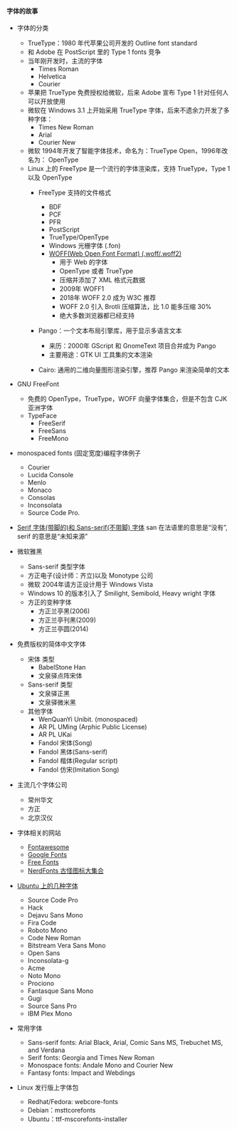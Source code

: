 #### 字体的故事

- 字体的分类
    - TrueType：1980 年代苹果公司开发的 Outline font standard
    - 和 Adobe 在 PostScript 里的 Type 1 fonts 竞争
    - 当年刚开发时，主流的字体
        - Times Roman
        - Helvetica
        - Courier
    - 苹果把 TrueType 免费授权给微软，后来 Adobe 宣布 Type 1 针对任何人可以开放使用 
    - 微软在 Windows 3.1 上开始采用 TrueType 字体，后来不遗余力开发了多种字体：
        - Times New Roman
        - Arial
        - Courier New
    - 微软 1994年开发了智能字体技术，命名为：TrueType Open，1996年改名为： OpenType  
    - Linux 上的 FreeType 是一个流行的字体渲染库，支持 TrueType，Type 1 以及 OpenType  
        - FreeType 支持的文件格式
            - BDF
            - PCF
            - PFR
            - PostScript
            - TrueType/OpenType
            - Windows 光栅字体 (.fon)
            - [WOFF(Web Open Font Format) (.woff/.woff2)](https://github.com/google/woff2)
                - 用于 Web 的字体
                - OpenType 或者 TrueType
                - 压缩并添加了 XML 格式元数据
                - 2009年 WOFF1 
                - 2018年 WOFF 2.0 成为 W3C 推荐
                - WOFF 2.0 引入 Brotli 压缩算法，比 1.0 能多压缩 30%
                - 绝大多数浏览器都已经支持

        - Pango：一个文本布局引擎库，用于显示多语言文本
            - 来历：2000年 GScript 和 GnomeText 项目合并成为 Pango
            - 主要用途：GTK UI 工具集的文本渲染
        - Cairo: 通用的二维向量图形渲染引擎，推荐 Pango 来渲染简单的文本

- GNU FreeFont
    - 免费的 OpenType，TrueType，WOFF 向量字体集合，但是不包含 CJK 亚洲字体
    - TypeFace
        - FreeSerif
        - FreeSans
        - FreeMono
- monospaced fonts (固定宽度)编程字体例子
   - Courier 
   - Lucida Console
   - Menlo
   - Monaco
   - Consolas
   - Inconsolata
   - Source Code Pro.
- [Serif 字体(带脚的)和 Sans-serif(不带脚) 字体](https://upload.wikimedia.org/wikipedia/commons/thumb/a/a2/Serif_and_sans-serif_02.svg/418px-Serif_and_sans-serif_02.svg.png) san 在法语里的意思是“没有”, serif 的意思是“未知来源”

- 微软雅黑
    - Sans-serif 类型字体
    - 方正电子(设计师：齐立)以及 Monotype 公司
    - 微软 2004年请方正设计用于 Windows Vista
    - Windows 10 的版本引入了 Smilight, Semibold, Heavy wright 字体
    - 方正的变种字体
        - 方正兰亭黑(2006)
        - 方正兰亭刊黑(2009)
        - 方正兰亭圆(2014)
        
- 免费版权的简体中文字体
    - 宋体 类型
        - BabelStone Han
        - 文泉驿点阵宋体
    - Sans-serif 类型
        - 文泉驿正黑
        - 文泉驿微米黑
    - 其他字体
        - WenQuanYi Unibit. (monospaced)
        - AR PL UMing (Arphic Public License)
        - AR PL UKai
        - Fandol 宋体(Song)
        - Fandol 黑体(Sans-serif)
        - Fandol 楷体(Regular script)
        - Fandol 仿宋(Imitation Song)

- 主流几个字体公司
    - 常州华文
    - 方正
    - 北京汉仪

- 字体相关的网站
    - [Fontawesome](https://fontawesome.com/)
    - [Google Fonts](https://fonts.google.com/)
    - [Free Fonts](https://www.1001fonts.com/free-for-commercial-use-fonts.html)
    - [NerdFonts 古怪图标大集合](https://www.nerdfonts.com/)


- [Ubuntu 上的几种字体](https://linuxhint.com/best_fonts_ubuntu_linux/)
    - Source Code Pro
    - Hack
    - Dejavu Sans Mono
    - Fira Code
    - Roboto Mono
    - Code New Roman
    - Bitstream Vera Sans Mono
    - Open Sans
    - Inconsolata-g
    - Acme
    - Noto Mono
    - Prociono
    - Fantasque Sans Mono
    - Gugi
    - Source Sans Pro
    - IBM Plex Mono
- 常用字体
    - Sans-serif fonts: Arial Black, Arial, Comic Sans MS, Trebuchet MS, and Verdana
    - Serif fonts: Georgia and Times New Roman
    - Monospace fonts: Andale Mono and Courier New
    - Fantasy fonts: Impact and Webdings
- Linux 发行版上字体包
    - Redhat/Fedora: webcore-fonts
    - Debian：msttcorefonts
    - Ubuntu：ttf-mscorefonts-installer


